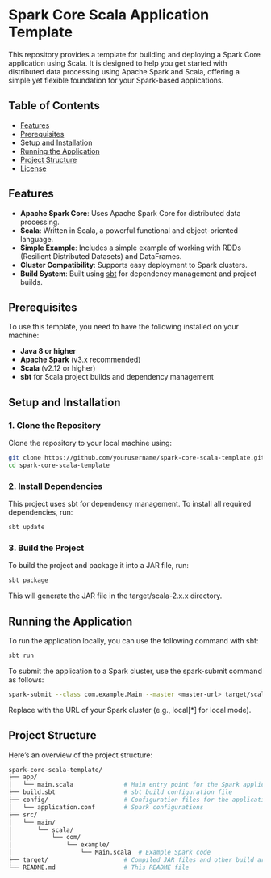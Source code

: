 # Spark Core Scala Application Template

This repository provides a template for building and deploying a Spark Core application using Scala. It is designed to help you get started with distributed data processing using Apache Spark and Scala, offering a simple yet flexible foundation for your Spark-based applications.

## Table of Contents

- [Features](#features)
- [Prerequisites](#prerequisites)
- [Setup and Installation](#setup-and-installation)
- [Running the Application](#running-the-application)
- [Project Structure](#project-structure)
- [License](#license)

## Features

- **Apache Spark Core**: Uses Apache Spark Core for distributed data processing.
- **Scala**: Written in Scala, a powerful functional and object-oriented language.
- **Simple Example**: Includes a simple example of working with RDDs (Resilient Distributed Datasets) and DataFrames.
- **Cluster Compatibility**: Supports easy deployment to Spark clusters.
- **Build System**: Built using [sbt](https://www.scala-sbt.org/) for dependency management and project builds.

## Prerequisites

To use this template, you need to have the following installed on your machine:

- **Java 8 or higher**
- **Apache Spark** (v3.x recommended)
- **Scala** (v2.12 or higher)
- **sbt** for Scala project builds and dependency management

## Setup and Installation

### 1. Clone the Repository

Clone the repository to your local machine using:

```bash
git clone https://github.com/yourusername/spark-core-scala-template.git
cd spark-core-scala-template
```
### 2. Install Dependencies

This project uses sbt for dependency management. To install all required dependencies, run:

```bash
sbt update
```

### 3. Build the Project
To build the project and package it into a JAR file, run:

```bash
sbt package
```

This will generate the JAR file in the target/scala-2.x.x directory.

## Running the Application

To run the application locally, you can use the following command with sbt:

```bash
sbt run
```

To submit the application to a Spark cluster, use the spark-submit command as follows:

```bash
spark-submit --class com.example.Main --master <master-url> target/scala-2.x.x/spark-core-scala-template-assembly-1.0.jar
```

Replace <master-url> with the URL of your Spark cluster (e.g., local[*] for local mode).

## Project Structure

Here’s an overview of the project structure:

```bash
spark-core-scala-template/
├── app/
│   └── main.scala              # Main entry point for the Spark application
├── build.sbt                   # sbt build configuration file
├── config/                     # Configuration files for the application
│   └── application.conf        # Spark configurations
├── src/
│   └── main/
│       └── scala/
│           └── com/
│               └── example/
│                   └── Main.scala  # Example Spark code
├── target/                     # Compiled JAR files and other build artifacts
└── README.md                   # This README file
```
